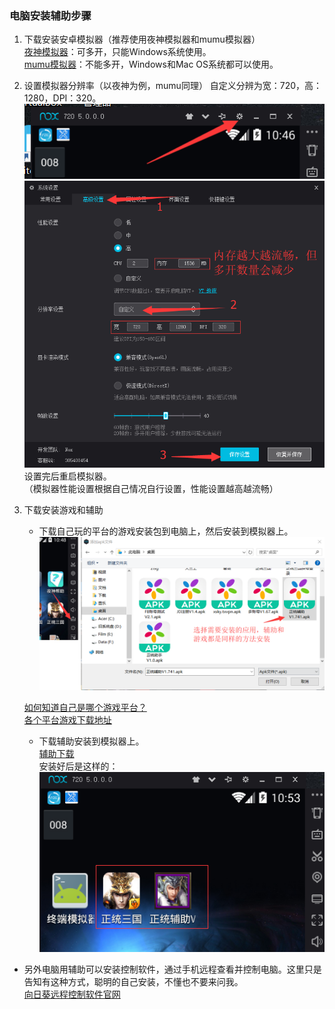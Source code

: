 ### 电脑安装辅助步骤  

1. 下载安装安卓模拟器（推荐使用夜神模拟器和mumu模拟器）  
	[夜神模拟器](http://www.yeshen.com)：可多开，只能Windows系统使用。  
	[mumu模拟器](http://mumu.163.com)：不能多开，Windows和Mac OS系统都可以使用。  
	  
	  
2. 设置模拟器分辨率（以夜神为例，mumu同理）
	自定义分辨为宽：720，高：1280，DPI：320。  
	![夜神设置入口](/imgs/夜神设置入口.png)  
	![夜神设置](/imgs/夜神设置.png)  
	设置完后重启模拟器。  
	（模拟器性能设置根据自己情况自行设置，性能设置越高越流畅）  
	  
	  
3. 下载安装游戏和辅助  
	* 下载自己玩的平台的游戏安装包到电脑上，然后安装到模拟器上。  
	![夜神安装应用](/imgs/夜神安装应用.png)   
	
	
	[如何知道自己是哪个游戏平台？](/index.md#six)  
	[各个平台游戏下载地址](/state.md)  
	
	* 下载辅助安装到模拟器上。  
	[辅助下载](https://gitee.com/liuyong0/ztsg)  
	安装好后是这样的：  
	![夜神安装应用结果](/imgs/夜神安装应用结果.png)  


* 另外电脑用辅助可以安装控制软件，通过手机远程查看并控制电脑。这里只是告知有这种方式，聪明的自己安装，不懂也不要来问我。  
  [向日葵远程控制软件官网](https://sunlogin.oray.com/zh_CN/download/)
